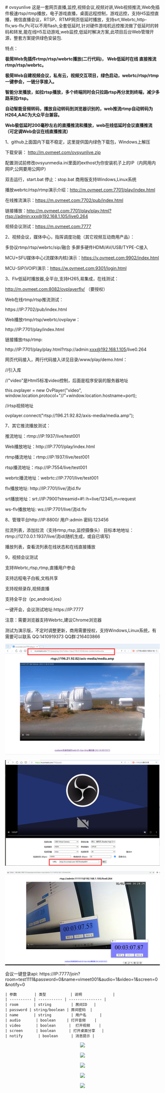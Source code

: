 ﻿﻿# ovsyunlive
这是一套网页直播,监控,视频会议,视频对讲,Web视频推流,Web免插件极速rtsp/rtmp播放，电子游戏直播，桌面远程控制，游戏远控，支持H5监控直播，微信直播会议，RTSP、RTMP网页低延时播放，支持srt,Webrtc,http-flv,ws-flv,Pc可以不用flash,全套低延时,针对硬件游戏机远控推流做了低延时的转码和转发,能在线H5互动游戏,web监控,低延时解决方案,此项目后台Web管理开源，整套方案提供绿色安装包.

特点：

**极简Web免插件rtmp/rtsp/webrtc播放(二行代码)， Web低延时在线 直接推流rtmp/rtsp/webrtc。**

**极简Web自建视频会议，私有云，视频交互项目，绿色启动，webrtc/rtsp/rtmp 一键参会，一链分享接入。**

**智能分发播放，如拉rtsp播放，多个终端同时会只拉路rtsp再分发到终端，减少多路采拉rtsp。**

**自动智能音频转码，播放自动转码到浏览器识别的，web推流rtmp自动转码为H264,AAC为大众平台兼容。**

**Web极低延时200毫秒左右的直播推流和播放，web在线低延时会议直播推流（可定调Web会议在线直播推流）**

1、github上面国内下载不稳定，这里提供国内绿色下载包，Windows上解压

下载安装： http://m.ovmeet.com/ovsyunlive.zip

配置测试前修改ovsyunmedia.ini里面的exthost为你安装机子上的IP（内网用内网IP,公网要用公网IP）

双击运行，start.bat  停止：stop.bat  商用版支持Windows,Linux系统

播放webrtc/rtsp/rtmp演示介绍：http://m.ovmeet.com:7701/play/index.html

在线推流演示：https://m.ovmeet.com:7702/pub/index.html

链接播放：http://m.ovmeet.com:7701/play/play.html?rtsp://admin:xxx@192.168.1.105/live0.264

视频会议测试：https://m.ovmeet.com:7777

2、视频会议，媒体中心，指挥调度功能（其它视频互动商用产品）：

多协议rtmp/rtsp/webrtc/sip/融合 多屏多硬件HDMI/AV/USB/TYPE-C接入

MCU+SFU媒体中心(流媒体内核)演示：https://v.ovmeet.com:9902/index.html

MCU-SIP(VOIP)演示：https://w.ovmeet.com:9301/login.html

3、Flv低延时播放器,全平台,支持H265,易集成，在线测试：

http://m.ovmeet.com:8082/ovplayerflv/ （要授权）

Web在线rtmp/rtsp推流测试：

https://IP:7702/pub/index.html

Web播放rtmp/rtsp/webrtc/ovplayw：

http://IP:7701/play/index.html

链接播放rtsp/rtmp:

http://IP:7701/play/play.html?rtsp://admin:xxx@192.168.1.105/live0.264

网页代码接入，两行代码接入详见目录/www/play/demo.html：

//引入库

<script src="ovplayer.min.js" ></script>

//"video"是Html5标准video控制，后面是程序安装的服务器地址

this.ovplayer = new OvPlayer("video", window.location.protocol+"//"+window.location.hostname+port);

//rtsp视频地址

ovplayer.connect("rtsp://196.21.92.82/axis-media/media.amp"); 

7、其它推流播放测试：

推流地址：rtmp://IP:1937/live/test001

Web播放地址：http://IP:7701/play/index.html

rtmp播流地址：rtmp://IP:1937/live/test001

rtsp播流地址：rtsp://IP:7554/live/test001

webrtc播流地址：webrtc://IP:7701/live/test001

flv播放地址: http://IP:7701/live/流id.flv

srt播放地址：srt://IP:7900?streamid=#!::h=live/12345,m=request

ws-flv播放地址: ws://IP:7701/live/流id.flv

8、管理平台http://IP:8800/ 用户:admin 密码:123456

 拉流列表，添加拉流（支持rtmp,rtsp,监控摄像头） 目标本地地址：rtmp://127.0.0.1:1937/live/流id(随机生成，或自已填写) 

 播放列表，查看流列表在线状态和在线直接播放

9，视频会议测试

支持Webrtc,rtsp,rtmp,直播用户参会

支持远程电子白板,文档共享

支持视频录存,视频直播

支持全平台（pc,android,ios）

一键开会，会议测试地址:https://IP:7777

注意：需要浏览器支持Webrtc,建议Chrome浏览器

测试为演示版，不定时调整更新，商用需要授权，支持Windows,Linux系统，有需要可以联系 QQ:1410919373 QQ群:216403866

<p align="center"><img src="https://github.com/ccallcn/ovsyunlive/raw/master/QQ图片20231106153916.png" /></p>
<p align="center"><img src="https://github.com/ccallcn/ovsyunlive/raw/master/QQ图片20220511161931.png" /></p>
<p align="center"><img src="https://github.com/ccallcn/ovsyunlive/raw/master/TIM截图20190519124506.png" /></p>

会议一键登录api: https://IP:7777/join?room=test1111&password=0&name=vimeet001&audio=1&video=1&screen=0&notify=0

    | 参数        | 类型           | 说明              |
    | ---------- | ----------- | --------------- |
    | room       | string         | 房间ID   |
    | password | string/boolean | 房间密码  |
    | name       | string         | 用户名      |
    | audio       | boolean     | 打开音频    |
    | video       | boolean      |  打开视频    |
    | screen      | boolean      | 打开桌面分享   |
    | notify       | boolean      | 消息提示 |


<p align="center"><img src="https://github.com/ccallcn/ovsyunlive/raw/master/TIM截图20190519120755.png" /></p>
<p align="center"><img src="https://github.com/ccallcn/ovsyunlive/raw/master/TIM截图20190519120849.png" /></p>
<p align="center"><img src="https://github.com/ccallcn/ovsyunlive/raw/master/TIM截图20190519120935.png" /></p>
<p align="center"><img src="https://github.com/ccallcn/ovsyunlive/raw/master/TIM截图20190424172015.png" /></p>
<p align="center"><img src="https://github.com/ccallcn/ovsyunlive/raw/master/TIM截图20190519120437.png" /></p>









